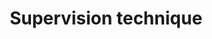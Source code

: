 ---
title: Supervision technique
sorte: Audit
description: ""
goals:
 - Réaliser un audit
 - Point sur la stratégie d'architecture logicielle
persons: 1
days: 3
skills:
  - 
pack: 1
---